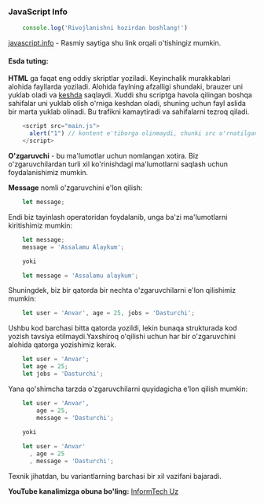 ### JavaScript Info

```JavaScript
    console.log('Rivojlanishni hozirdan boshlang!')
```
[javascript.info](https://javascript.info) - Rasmiy saytiga shu link orqali o'tishingiz mumkin.

#### Esda tuting:
**HTML** ga faqat eng oddiy skriptlar yoziladi. Keyinchalik murakkablari alohida fayllarda yoziladi. Alohida faylning afzalligi shundaki, brauzer uni yuklab oladi va   <a href="https://en.wikipedia.org/wiki/Web_cache">keshda</a> saqlaydi. Xuddi shu scriptga havola qilingan boshqa sahifalar uni yuklab olish o'rniga keshdan oladi, shuning uchun fayl aslida bir marta yuklab olinadi. Bu trafikni kamaytiradi va sahifalarni tezroq qiladi.

```JavaScript
    <script src="main.js">
      alert("1") // kontent e'tiborga olinmaydi, chunki src o'rnatilgan
    </script>
```

**O'zgaruvchi** - bu ma'lumotlar uchun nomlangan xotira. Biz o'zgaruvchilardan turli xil ko'rinishdagi ma'lumotlarni saqlash uchun foydalanishimiz mumkin.

**Message** nomli o'zgaruvchini e'lon qilish:

```JavaScript
    let message;
```
Endi biz tayinlash operatoridan foydalanib, unga ba'zi ma'lumotlarni kiritishimiz mumkin:

```JavaScript
    let message;
    message = 'Assalamu Alaykum';

    yoki

    let message = 'Assalamu alaykum';
```

Shuningdek, biz bir qatorda bir nechta o'zgaruvchilarni e'lon qilishimiz mumkin:

```JavaScript
    let user = 'Anvar', age = 25, jobs = 'Dasturchi';
```

Ushbu kod barchasi bitta qatorda yozildi, lekin bunaqa strukturada kod yozish tavsiya etilmaydi.Yaxshiroq o'qilishi uchun har bir o'zgaruvchini alohida qatorga yozishimiz kerak.

```JavaScript
    let user = 'Anvar';
    let age = 25;
    let jobs = 'Dasturchi';
```
Yana qo'shimcha tarzda o'zgaruvchilarni quyidagicha e'lon qilish mumkin:
```JavaScript
    let user = 'Anvar',
        age = 25,
        message = 'Dasturchi';
    
    yoki

    let user = 'Anvar'
      , age = 25
      , message = 'Dasturchi';
```
Texnik jihatdan, bu variantlarning barchasi bir xil vazifani bajaradi.





**YouTube kanalimizga obuna bo'ling:**  [InformTech Uz](http://youtube.com/c/InformTech)